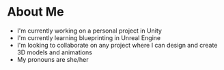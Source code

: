 # About Me

<!--
**MyaZ-gd/MyaZ-gd** is a ✨ _special_ ✨ repository because its `README.md` (this file) appears on your GitHub profile.

Here are some ideas to get you started:

- 🔭 I’m currently working on ...
- 🌱 I’m currently learning ...
- 👯 I’m looking to collaborate on ...
- 🤔 I’m looking for help with ...
- 💬 Ask me about ...
- 📫 How to reach me: ...
- 😄 Pronouns: ...
- ⚡ Fun fact: ...
-->
- I'm currently working on a personal project in Unity
- I'm currently learning blueprinting in Unreal Engine
- I'm looking to collaborate on any project where I can design and create 3D models and animations
- My pronouns are she/her
